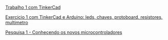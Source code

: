 
[Trabalho 1 com TinkerCad](https://github.com/arduinoufv/inf351/blob/master/tinkercad/trabalho1.md)

[Exercicio 1 com TinkerCad e Arduino: leds, chaves, protoboard, resistores, multimetro](https://github.com/arduinoufv/inf351/blob/master/tinkercad/exercicio1.md)

[Pesquisa 1 - Conhecendo os novos microcontroladores](https://github.com/arduinoufv/inf351/blob/master/tinkercad/pesquisa1.md)

